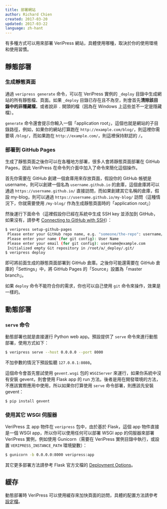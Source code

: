 ```yaml
---
title: 部署網站
author: Richard Chien
created: 2017-03-20
updated: 2017-03-22
language: zh-hant
---
```


有多種方式可以用來部署 VeriPress 網站，具體使用哪種，取決於你的使用環境和使用習慣。

## 靜態部署

### 生成靜態頁面

通過 `veripress generate` 命令，可以在 VeriPress 實例的 `_deploy` 目錄中生成網站的所有靜態檔、頁面。如果 `_deploy` 目錄已存在且不為空，則會首先**清除該目錄中的非隱藏檔**，或者說非 `.` 開頭的檔（因為在 Windows 上這些並不一定是隱藏檔）。

`generate` 命令還會提示你輸入一個「application root」，這個也就是網站的子目錄路徑，例如，如果你的網站打算跑在 `http://example.com/blog/`，則這裡你需要填 `/blog/`，而如果跑在 `http://example.com/`，則這裡保持默認的 `/`。

### 部署到 GitHub Pages

生成了靜態頁面之後你可以在各種地方部署，很多人會將靜態頁面部署在 GitHub Pages，因此 VeriPress 在命令列介面中加入了命令來簡化這個操作。

首先你需要在 GitHub 創建一個倉庫用來存放頁面，假設你的 GitHub 帳號是 username，則可以創建一個名為 `username.github.io` 的倉庫，這個倉庫將可以通過 `https://username.github.io/` 直接訪問，而如果創建其它名稱的倉庫，假設 my-blog，則可以通過 `https://username.github.io/my-blog/` 訪問（這種情況下，你就需要使用 `/my-blog/` 作為生成靜態頁面時的「application root」）

然後運行下面命令（這裡假設你已經在系統中生成 SSH key 並添加到 GitHub，如果沒有，請參考 [Connecting to GitHub with SSH](https://help.github.com/articles/connecting-to-github-with-ssh/)）：

```sh
$ veripress setup-github-pages
 Please enter your GitHub repo name, e.g. "someone/the-repo": username/blog
 Please enter your name (for git config): User Name
 Please enter your email (for git config): username@example.com
 Initialized empty Git repository in /root/a/_deploy/.git/
$ veripress deploy
```

即可將前面生成的靜態頁面部署到 GitHub 倉庫。之後你可能還需要在 GitHub 倉庫的「Settings」中，將 GitHub Pages 的「Source」設置為「master branch」。

如果 `deploy` 命令不能符合你的需求，你也可以自己使用 `git` 命令來操作，效果是一樣的。

## 動態部署

### `serve` 命令

動態部署也就是直接運行 Python web app。預設提供了 `serve` 命令來進行動態部署，使用方式如下：

```sh
$ veripress serve --host 0.0.0.0 --port 8000
```

不加參數的情況下預設監聽 `127.0.0.1:8080`。

這個命令會首先嘗試使用 `gevent.wsgi` 包的 `WSGIServer` 來運行，如果你系統中沒有安裝 gevent，則會使用 Flask app 的 run 方法。後者是用在開發環境的方法，不應該實際應用中使用，所以如果你打算使用 `serve` 命令部署，則應該先安裝 gevent：

```sh
$ pip install gevent
```

### 使用其它 WSGI 伺服器

VeriPress 主 app 物件在 `veripress` 包中，由於基於 Flask，這個 app 物件直接是一個 WSGI app，所以你可以使用任何可以部署 WSGI app 的伺服器來部署 VeriPress 實例，例如使用 Gunicorn（需要在 VeriPress 實例目錄中執行，或設置 `VERIPRESS_INSTANCE_PATH` 環境變數）：

```sh
$ gunicorn -b 0.0.0.0:8000 veripress:app
```

其它更多部署方法請參考 Flask 官方文檔的 [Deployment Options](http://flask.pocoo.org/docs/0.12/deploying/)。

## 緩存

動態部署時 VeriPress 可以使用緩存來加快頁面的訪問，具體的配置方法請參考 [設定檔](configuration-file.html#CACHE-TYPE)。
